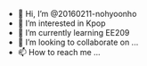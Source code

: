 - 👋 Hi, I’m @20160211-nohyoonho
- 👀 I’m interested in Kpop
- 🌱 I’m currently learning EE209
- 💞️ I’m looking to collaborate on ...
- 📫 How to reach me ...

<!---
20160211-nohyoonho/20160211-nohyoonho is a ✨ special ✨ repository because its `README.md` (this file) appears on your GitHub profile.
You can click the Preview link to take a look at your changes.
--->

